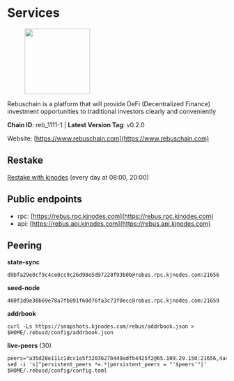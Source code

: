 # Services

<figure><img src="https://raw.githubusercontent.com/kj89/testnet_manuals/main/pingpub/logos/rebus.png" width="150" alt=""><figcaption></figcaption></figure>

Rebuschain is a platform that will provide DeFi (Decentralized Finance)  investment opportunities to traditional investors clearly and conveniently

**Chain ID**: reb_1111-1 | **Latest Version Tag**: v0.2.0

Website: [https://www.rebuschain.com](https://www.rebuschain.com)

## Restake

[Restake with kjnodes](https://restake.app/rebus/rebusvaloper1vndzy8y55ylgpmmsc34uy8rm6kqlml6ffs9lrv) (every day at 08:00, 20:00)
## Public endpoints

* rpc: [https://rebus.rpc.kjnodes.com](https://rebus.rpc.kjnodes.com)
* api: [https://rebus.api.kjnodes.com](https://rebus.api.kjnodes.com)

## Peering

**state-sync**

```
d9bfa29e0cf9c4ce0cc9c26d98e5d97228f93b0b@rebus.rpc.kjnodes.com:21656
```

**seed-node**

```
400f3d9e30b69e78a7fb891f60d76fa3c73f0ecc@rebus.rpc.kjnodes.com:21659
```

**addrbook**
```
curl -Ls https://snapshots.kjnodes.com/rebus/addrbook.json > $HOME/.rebusd/config/addrbook.json
```

**live-peers** (30)
```
peers="a35d28e111c1dcc1e5f3203627b449adfb4425f2@65.109.29.150:21656,4a4d2e7070e05ad6c13628d2f191d96172659452@65.109.65.210:40656,d28516746773bfaeca4efa5537c0bf5990b8828e@65.21.229.33:27656,36afb1c827f52d38d7cd328b384d644b531b5997@65.108.238.102:17256,ff7031f45a97600076f72b9318167e3dfcd2a17e@65.21.136.170:52656,12e6bea6650a53150c01ca3897e4a0b94d6e9d4e@135.181.141.47:26656,afdd27b58e851dcbb8c98c0e3191a0d8bfbcd3ae@65.108.41.252:26656,256d9790bf186f5a275790f7fe01e1b8800dcaaf@65.21.88.78:26656,c177f05fc7c0379e26eff108048c0bfd96949b2c@141.95.65.73:17256,3cc5fb5f6140ac4e57dfc80940c8a06daa299c89@51.77.195.46:26656,1749a8f0aa533fc92c1212366c22c0993fbb1545@51.178.47.116:26656,ce38728ac38ebbb4a72d496d42f8e9030af441d7@162.19.137.25:26656,5a13200e67f6cb5385d9d8f8c68a7b5e62f8cd54@188.34.176.96:26656,42d76e6353f9f2206ca062935d0523baa4b7f671@116.202.227.117:21656,a3d975c913570ad217d9a3de01a8616ad5ce20f8@142.132.128.137:26656,77ca73199cf0a73ab52fc216d8ab8f8756275fef@138.201.8.248:52656,cd71aa366822800a2aa7051fae69127f78b3f203@188.165.225.226:26656,d41384a02d523f1ec7310105413e75be2a76b252@85.17.77.84:26658,0fedf7695d9e2721663c1d573d6d81a14c21533e@65.21.90.137:12856,237bfc05da5f8cabee00f148995333f37186d232@164.68.121.101:26656,2f6b34ad97c4827dace87436f0299cf89fe0c056@136.243.95.80:46656,b1dcbb37514fbe215be54079e71aa39dac7fd0ae@64.5.123.203:26656,d9bfa29e0cf9c4ce0cc9c26d98e5d97228f93b0b@144.76.163.233:21656,b5bf2242c981371224e5e9e89d6c265d554c8989@65.21.202.154:21656,6ac55af662061d3669d7c70961a8fd87ba2f2075@65.108.200.142:26696,a155d381099de93e7efe00f9475786abffd29c3e@167.235.29.125:26637,bb2a7dc81b9bd0e017409a2bbb71b12bb899e743@178.63.22.117:26656,17779ded6b3dc2f31d6c6f40cc6f07d802753ba7@78.47.153.128:26656,ae67d4c37632435e0d5f27041f50af20d227bdc2@93.170.72.118:21656,5fb9952f3eaeb5be3aab37425831c2a4830a019d@65.21.133.125:29656"
sed -i 's|^persistent_peers *=.*|persistent_peers = "'$peers'"|' $HOME/.rebusd/config/config.toml
```
